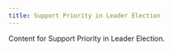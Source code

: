 ```yaml
---
title: Support Priority in Leader Election
---
```


Content for Support Priority in Leader Election.

